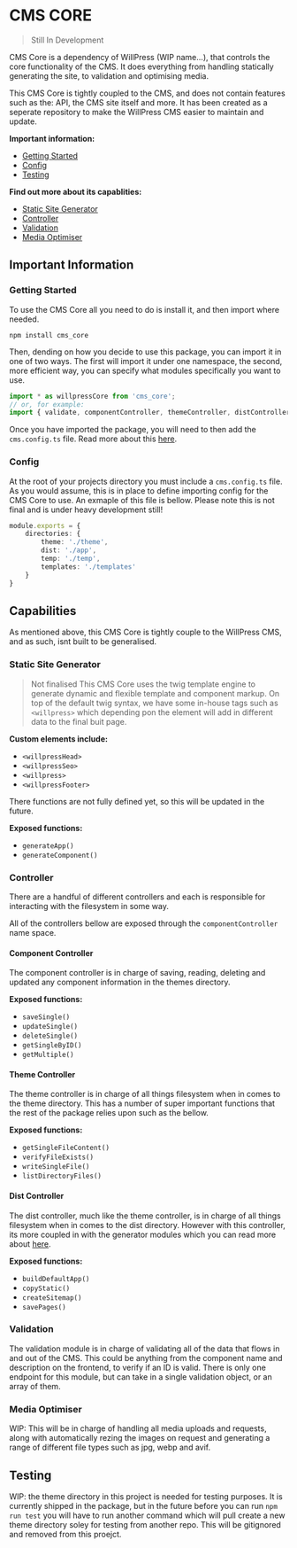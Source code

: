 # CMS CORE
> Still In Development

CMS Core is a dependency of WillPress (WIP name...), that controls the core functionality of the CMS. It does everything from handling statically generating the site, to validation and optimising media. 

This CMS Core is tightly coupled to the CMS, and does not contain features such as the: API, the CMS site itself and more. It has been created as a seperate repository to make the WillPress CMS easier to maintain and update. 

**Important information:**
- [Getting Started](#getting-started)
- [Config](#config)
- [Testing](#testing)

**Find out more about its capablities:**
- [Static Site Generator](#static-site-generator)
- [Controller](#controller)
- [Validation](#validation)
- [Media Optimiser](#media-optimiser)




## Important Information

### Getting Started
To use the CMS Core all you need to do is install it, and then import where needed.

```
npm install cms_core
```

Then, dending on how you decide to use this package, you can import it in one of two ways. The first will import it under one namespace, the second, more efficient way, you can specify what modules specifically you want to use. 

```typescript
import * as willpressCore from 'cms_core';
// or, for example:
import { validate, componentController, themeController, distController, generateApp } from 'cms_core';
```

Once you have imported the package, you will need to then add the ```cms.config.ts``` file. Read more about this [here](#config).

### Config
At the root of your projects directory you must include a ``` cms.config.ts ``` file. As you would assume, this is in place to define importing config for the CMS Core to use. An exmaple of this file is bellow. Please note this is not final and is under heavy development still!

```typescript
module.exports = {
    directories: {
        theme: './theme',
        dist: './app',
        temp: './temp',
        templates: './templates'
    }
}
```




## Capabilities
As mentioned above, this CMS Core is tightly couple to the WillPress CMS, and as such, isnt built to be generalised.

### Static Site Generator
> Not finalised
This CMS Core uses the twig template engine to generate dynamic and flexible template and component markup. On top of the default twig syntax, we have some in-house tags such as ```<willpress>``` which depending pon the element will add in different data to the final buit page.

**Custom elements include:**
- ```<willpressHead>```
- ```<willpressSeo>```
- ```<willpress>```
- ```<willpressFooter>```

There functions are not fully defined yet, so this will be updated in the future.

**Exposed functions:**
- ``` generateApp() ```
- ``` generateComponent() ```


### Controller
There are a handful of different controllers and each is responsible for interacting with the filesystem in some way.

All of the controllers bellow are exposed through the ``` componentController ``` name space.

#### Component Controller
The component controller is in charge of saving, reading, deleting and updated any component information in the themes directory.

**Exposed functions:**
- ``` saveSingle() ```
- ``` updateSingle() ```
- ``` deleteSingle() ```
- ``` getSingleByID() ```
- ``` getMultiple() ```

#### Theme Controller
The theme controller is in charge of all things filesystem when in comes to the theme directory. This has a number of super important functions that the rest of the package relies upon such as the bellow.

**Exposed functions:**
- ``` getSingleFileContent() ```
- ``` verifyFileExists() ```
- ``` writeSingleFile() ```
- ``` listDirectoryFiles() ```

#### Dist Controller
The dist controller, much like the theme controller, is in charge of all things filesystem when in comes to the dist directory. However with this controller, its more coupled in with the generator modules which you can read more about [here](#static-site-generator).

**Exposed functions:**
- ``` buildDefaultApp() ```
- ``` copyStatic() ```
- ``` createSitemap() ```
- ``` savePages() ```


### Validation
The validation module is in charge of validating all of the data that flows in and out of the CMS. This could be anything from the component name and description on the frontend, to verify if an ID is valid. There is only one endpoint for this module, but can take in a single validation object, or an array of them.


### Media Optimiser
WIP: This will be in charge of handling all media uploads and requests, along with automatically rezing the images on request and generating a range of different file types such as jpg, webp and avif.



## Testing
WIP: the theme directory in this project is needed for testing purposes. It is currently shipped in the package, but in the future before you can run ```npm run test``` you will have to run another command which will pull create a new theme directory soley for testing from another repo. This will be gitignored and removed from this proejct.